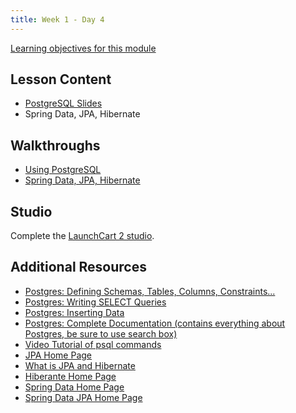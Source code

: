 ```yaml
---
title: Week 1 - Day 4
---
```


[Learning objectives for this module](../../objectives/#day-4)

## Lesson Content

- [PostgreSQL Slides](https://education.launchcode.org/gis-devops-slides/week1/postgresql.html#1)
- Spring Data, JPA, Hibernate

## Walkthroughs

- [Using PostgreSQL](../../walkthroughs/postgres/#Install)
- [Spring Data, JPA, Hibernate](../../walkthroughs/spring-data-jpa-hibernate)

## Studio

Complete the [LaunchCart 2 studio](../../studios/launchcart2/).

## Additional Resources

- [Postgres: Defining Schemas, Tables, Columns, Constraints...](https://www.postgresql.org/docs/10/static/ddl.html)
- [Postgres: Writing SELECT Queries](https://www.postgresql.org/docs/10/static/queries.html)
- [Postgres: Inserting Data](https://www.postgresql.org/docs/10/static/ddl.html)
- [Postgres: Complete Documentation (contains everything about Postgres, be sure to use search box)](https://www.postgresql.org/docs/10/static/index.html)
- [Video Tutorial of psql commands](https://www.youtube.com/watch?v=fD7x8hd9yE4)
- [JPA Home Page](http://www.oracle.com/technetwork/java/javaee/tech/persistence-jsp-140049.html)
- [What is JPA and Hibernate](https://www.thoughts-on-java.org/difference-jpa-hibernate-eclipselink/)
- [Hiberante Home Page](http://hibernate.org/orm/)
- [Spring Data Home Page](https://projects.spring.io/spring-data/)
- [Spring Data JPA Home Page](https://projects.spring.io/spring-data-jpa/)
